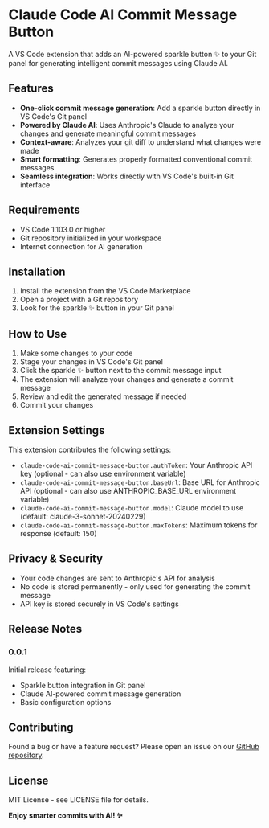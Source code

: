 # Claude Code AI Commit Message Button

A VS Code extension that adds an AI-powered sparkle button ✨ to your Git panel for generating intelligent commit messages using Claude AI.

## Features

- **One-click commit message generation**: Add a sparkle button directly in VS Code's Git panel
- **Powered by Claude AI**: Uses Anthropic's Claude to analyze your changes and generate meaningful commit messages
- **Context-aware**: Analyzes your git diff to understand what changes were made
- **Smart formatting**: Generates properly formatted conventional commit messages
- **Seamless integration**: Works directly with VS Code's built-in Git interface

## Requirements

- VS Code 1.103.0 or higher
- Git repository initialized in your workspace
- Internet connection for AI generation

## Installation

1. Install the extension from the VS Code Marketplace
2. Open a project with a Git repository
3. Look for the sparkle ✨ button in your Git panel

## How to Use

1. Make some changes to your code
2. Stage your changes in VS Code's Git panel
3. Click the sparkle ✨ button next to the commit message input
4. The extension will analyze your changes and generate a commit message
5. Review and edit the generated message if needed
6. Commit your changes

## Extension Settings

This extension contributes the following settings:

* `claude-code-ai-commit-message-button.authToken`: Your Anthropic API key (optional - can also use environment variable)
* `claude-code-ai-commit-message-button.baseUrl`: Base URL for Anthropic API (optional - can also use ANTHROPIC_BASE_URL environment variable)
* `claude-code-ai-commit-message-button.model`: Claude model to use (default: claude-3-sonnet-20240229)
* `claude-code-ai-commit-message-button.maxTokens`: Maximum tokens for response (default: 150)

## Privacy & Security

- Your code changes are sent to Anthropic's API for analysis
- No code is stored permanently - only used for generating the commit message
- API key is stored securely in VS Code's settings

## Release Notes

### 0.0.1

Initial release featuring:
- Sparkle button integration in Git panel
- Claude AI-powered commit message generation
- Basic configuration options

## Contributing

Found a bug or have a feature request? Please open an issue on our [GitHub repository](https://github.com/your-username/claude-code-ai-commit-message-button).

## License

MIT License - see LICENSE file for details.

**Enjoy smarter commits with AI! ✨**
